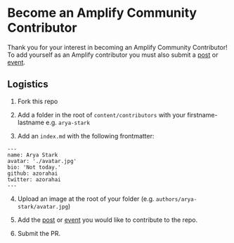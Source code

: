 # Become an Amplify Community Contributor

Thank you for your interest in becoming an Amplify Community Contributor! To add yourself as an Amplify contributor you must also submit a [post](https://github.com/aws-amplify/community/blob/master/content/posts/README.md) or [event](https://github.com/aws-amplify/community/blob/master/content/events/README.md). 

## Logistics

1. Fork this repo

2. Add a folder in the root of `content/contributors` with your firstname-lastname e.g. `arya-stark`

3. Add an `index.md` with the following frontmatter:

```
---
name: Arya Stark
avatar: './avatar.jpg'
bio: 'Not today.'
github: azorahai
twitter: azorahai
---
```

4. Upload an image at the root of your folder (e.g. `authors/arya-stark/avatar.jpg`)

5. Add the [post](https://github.com/aws-amplify/community/tree/master/content/posts) or [event](https://github.com/aws-amplify/community/tree/master/content/events) you would like to contribute to the repo.

5. Submit the PR.

